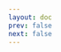 ```yaml
---
layout: doc
prev: false
next: false
---
```


<CustomItemBox :item="{
  name: '日记遗失页3',
  icon: '/wiki/item/letter_a.png',
  type: '信件',
  description: '',
  params: {
    stack: 1,
    durability: -1 
  },
  obtain: {
    found: [],
    npc: [],
    shop: [],
    gardening: []
  }
}" />
